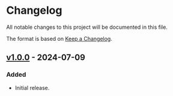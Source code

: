 Changelog
=========

All notable changes to this project will be documented in this file.

The format is based on [Keep a Changelog].

## [v1.0.0] - 2024-07-09
### Added
- Initial release.


[v1.0.0]: https://github.com/ultrakuneho/safearea/tree/v1.0.0
[Keep a Changelog]: https://keepachangelog.com/en/1.1.0
